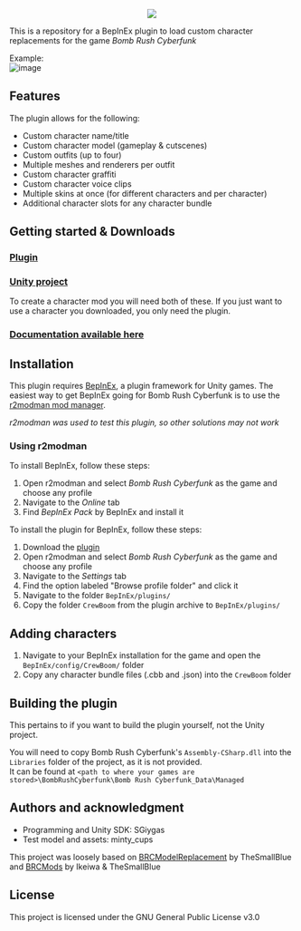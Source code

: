 <p align="center">
  <img src="https://github.com/SGiygas/CrewBoom/assets/50772474/e079fa47-307a-4b40-a449-f6152a5c11d8" />
</p>
    
This is a repository for a BepInEx plugin to load custom character replacements for the game *Bomb Rush Cyberfunk*  

Example:  
![image](https://github.com/SGiygas/BrcCustomCharacters/assets/50772474/43ff8ca8-0805-4409-9547-234e26fcedda)

## Features

The plugin allows for the following:
- Custom character name/title
- Custom character model (gameplay & cutscenes)
- Custom outfits (up to four)
- Multiple meshes and renderers per outfit
- Custom character graffiti
- Custom character voice clips
- Multiple skins at once (for different characters and per character)
- Additional character slots for any character bundle

## Getting started & Downloads

### [Plugin](https://github.com/SGiygas/CrewBoom/releases/download/v3.1.1/plugin.zip)
### [Unity project](https://github.com/SGiygas/CrewBoom/releases/download/v3.1.1/unityProject.zip)

To create a character mod you will need both of these. If you just want to use a character you downloaded, you only need the plugin.  

### [Documentation available here](https://github.com/SGiygas/CrewBoom/wiki)

## Installation

This plugin requires [BepInEx](https://thunderstore.io/package/bbepis/BepInExPack/), a plugin framework for Unity games.
The easiest way to get BepInEx going for Bomb Rush Cyberfunk is to use the [r2modman mod manager](https://thunderstore.io/package/ebkr/r2modman/).  

*r2modman was used to test this plugin, so other solutions may not work*

### Using r2modman

To install BepInEx, follow these steps:  
1. Open r2modman and select *Bomb Rush Cyberfunk* as the game and choose any profile
2. Navigate to the *Online* tab
3. Find *BepInEx Pack* by BepInEx and install it

To install the plugin for BepInEx, follow these steps:

1. Download the [plugin]()
2. Open r2modman and select *Bomb Rush Cyberfunk* as the game and choose any profile
3. Navigate to the *Settings* tab 
4. Find the option labeled "Browse profile folder" and click it
5. Navigate to the folder `BepInEx/plugins/`
6. Copy the folder `CrewBoom` from the plugin archive to `BepInEx/plugins/`

## Adding characters

1. Navigate to your BepInEx installation for the game and open the `BepInEx/config/CrewBoom/` folder
2. Copy any character bundle files (.cbb and .json) into the `CrewBoom` folder

## Building the plugin

This pertains to if you want to build the plugin yourself, not the Unity project.  

You will need to copy Bomb Rush Cyberfunk's `Assembly-CSharp.dll` into the `Libraries` folder of the project, as it is not provided.  
It can be found at `<path to where your games are stored>\BombRushCyberfunk\Bomb Rush Cyberfunk_Data\Managed`

## Authors and acknowledgment
- Programming and Unity SDK: SGiygas
- Test model and assets: minty_cups

This project was loosely based on [BRCModelReplacement](https://github.com/TheSmallBlue/BRC-ModelReplacement) by TheSmallBlue  
and [BRCMods](https://github.com/Ikeiwa/BRCMods) by Ikeiwa & TheSmallBlue

## License
This project is licensed under the GNU General Public License v3.0
